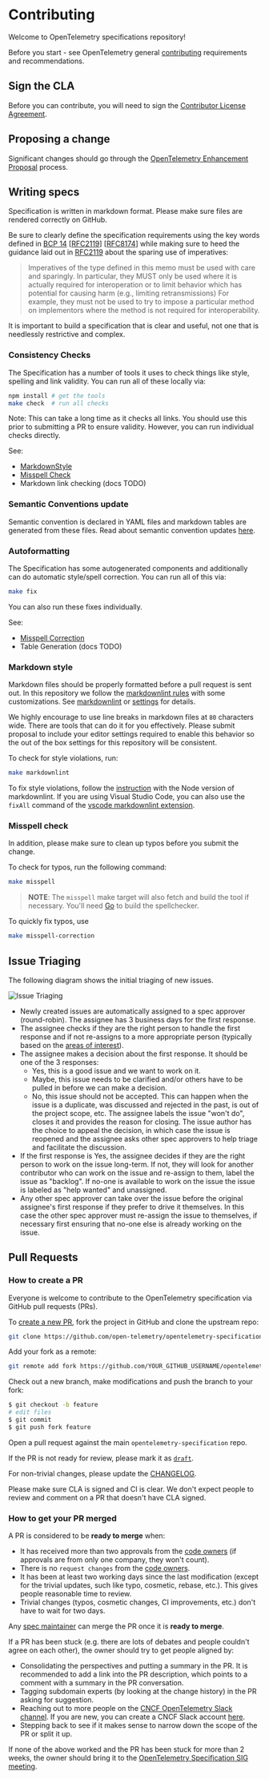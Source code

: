 # Contributing

Welcome to OpenTelemetry specifications repository!

Before you start - see OpenTelemetry general
[contributing](https://github.com/open-telemetry/community/blob/main/CONTRIBUTING.md)
requirements and recommendations.

## Sign the CLA

Before you can contribute, you will need to sign the [Contributor License
Agreement](https://identity.linuxfoundation.org/projects/cncf).

## Proposing a change

Significant changes should go through the [OpenTelemetry Enhancement
Proposal](https://github.com/open-telemetry/oteps) process.

## Writing specs

Specification is written in markdown format. Please make sure files are rendered
correctly on GitHub.

Be sure to clearly define the specification requirements using the key words
defined in [BCP 14](https://tools.ietf.org/html/bcp14)
[[RFC2119](https://tools.ietf.org/html/rfc2119)]
[[RFC8174](https://tools.ietf.org/html/rfc8174)] while making sure to heed the
guidance laid out in [RFC2119](https://tools.ietf.org/html/rfc2119) about the
sparing use of imperatives:

> Imperatives of the type defined in this memo must be used with care
> and sparingly.  In particular, they MUST only be used where it is
> actually required for interoperation or to limit behavior which has
> potential for causing harm (e.g., limiting retransmissions)  For
> example, they must not be used to try to impose a particular method
> on implementors where the method is not required for
> interoperability.

It is important to build a specification that is clear and useful, not
one that is needlessly restrictive and complex.

### Consistency Checks

The Specification has a number of tools it uses to check things like style,
spelling and link validity. You can run all of these locally via:

```bash
npm install # get the tools
make check  # run all checks
```

Note: This can take a long time as it checks all links. You should use this
prior to submitting a PR to ensure validity.  However, you can run individual
checks directly.

See:

- [MarkdownStyle](#markdown-style)
- [Misspell Check](#misspell-check)
- Markdown link checking (docs TODO)

### Semantic Conventions update

Semantic convention is declared in YAML files and markdown tables are
generated from these files. Read about semantic convention updates [here](./semantic_conventions/README.md).

### Autoformatting

The Specification has some autogenerated components and additionally can do
automatic style/spell correction.   You can run all of this via:

```bash
make fix
```

You can also run these fixes individually.

See:

- [Misspell Correction](#misspell-check)
- Table Generation (docs TODO)

### Markdown style

Markdown files should be properly formatted before a pull request is sent out.
In this repository we follow the
[markdownlint rules](https://github.com/DavidAnson/markdownlint#rules--aliases)
with some customizations. See [markdownlint](.markdownlint.yaml) or
[settings](.vscode/settings.json) for details.

We highly encourage to use line breaks in markdown files at `80` characters
wide. There are tools that can do it for you effectively. Please submit proposal
to include your editor settings required to enable this behavior so the out of
the box settings for this repository will be consistent.

To check for style violations, run:

```bash
make markdownlint
```

To fix style violations, follow the
[instruction](https://github.com/DavidAnson/markdownlint#optionsresultversion)
with the Node version of markdownlint. If you are using Visual Studio Code,
you can also use the `fixAll` command of the
[vscode markdownlint extension](https://github.com/DavidAnson/vscode-markdownlint).

### Misspell check

In addition, please make sure to clean up typos before you submit the change.

To check for typos, run the following command:

```bash
make misspell
```

> **NOTE**: The `misspell` make target will also fetch and build the tool if
> necessary. You'll need [Go](https://go.dev) to build the spellchecker.

To quickly fix typos, use

```bash
make misspell-correction
```

## Issue Triaging

The following diagram shows the initial triaging of new issues.

![Issue Triaging](img/issue-triage-workflow.png)

- Newly created issues are automatically assigned to a spec approver
  (round-robin). The assignee has 3 business days for the first response.
- The assignee checks if they are the right person to handle the first response
  and if not re-assigns to a more appropriate person (typically based on the
  [areas of interest](https://github.com/open-telemetry/community/blob/main/areas-of-interest.md)).
- The assignee makes a decision about the first response. It should be one of
  the 3 responses:
  - Yes, this is a good issue and we want to work on it.
  - Maybe, this issue needs to be clarified and/or others have to be pulled in
    before we can make a decision.
  - No, this issue should not be accepted. This can happen when the issue is a
    duplicate, was discussed and rejected in the past, is out of the project
    scope, etc. The assignee labels the issue "won't do", closes it and provides
    the reason for closing. The issue author has the choice to appeal the
    decision, in which case the issue is reopened and the assignee asks other
    spec approvers to help triage and facilitate the discussion.
- If the first response is Yes, the assignee decides if they are the right
  person to work on the issue long-term. If not, they will look for another
  contributor who can work on the issue and re-assign to them, label the issue
  as "backlog". If no-one is available to work on the issue the issue is labeled
  as "help wanted" and unassigned.
- Any other spec approver can take over the issue before the original assignee's
  first response if they prefer to drive it themselves. In this case the other
  spec approver must re-assign the issue to themselves, if necessary first
  ensuring that no-one else is already working on the issue.

## Pull Requests

### How to create a PR

Everyone is welcome to contribute to the OpenTelemetry specification via GitHub
pull requests (PRs).

To [create a new
PR](https://docs.github.com/en/github/collaborating-with-issues-and-pull-requests/creating-a-pull-request),
fork the project in GitHub and clone the upstream repo:

```sh
git clone https://github.com/open-telemetry/opentelemetry-specification.git
```

Add your fork as a remote:

```sh
git remote add fork https://github.com/YOUR_GITHUB_USERNAME/opentelemetry-specification.git
```

Check out a new branch, make modifications and push the branch to your fork:

```sh
$ git checkout -b feature
# edit files
$ git commit
$ git push fork feature
```

Open a pull request against the main `opentelemetry-specification` repo.

If the PR is not ready for review, please mark it as
[`draft`](https://github.blog/2019-02-14-introducing-draft-pull-requests/).

For non-trivial changes, please update the [CHANGELOG](./CHANGELOG.md).

Please make sure CLA is signed and CI is clear. We don't expect people to review
and comment on a PR that doesn't have CLA signed.

### How to get your PR merged

A PR is considered to be **ready to merge** when:

* It has received more than two approvals from the [code
  owners](./.github/CODEOWNERS) (if approvals are from only one company, they
  won't count).
* There is no `request changes` from the [code owners](./.github/CODEOWNERS).
* It has been at least two working days since the last modification (except for
  the trivial updates, such like typo, cosmetic, rebase, etc.). This gives
  people reasonable time to review.
* Trivial changes (typos, cosmetic changes, CI improvements, etc.) don't have to
  wait for two days.

Any [spec
maintainer](https://github.com/open-telemetry/community/blob/main/community-members.md#specifications-and-proto) can
merge the PR once it is **ready to merge**.

If a PR has been stuck (e.g. there are lots of debates and people couldn't agree
on each other), the owner should try to get people aligned by:

* Consolidating the perspectives and putting a summary in the PR. It is
  recommended to add a link into the PR description, which points to a comment
  with a summary in the PR conversation.
* Tagging subdomain experts (by looking at the change history) in the PR asking
  for suggestion.
* Reaching out to more people on the [CNCF OpenTelemetry Slack channel](https://cloud-native.slack.com/archives/C01N7PP1THC). If you are new, you can create a CNCF Slack account [here](http://slack.cncf.io/).
* Stepping back to see if it makes sense to narrow down the scope of the PR or
  split it up.

If none of the above worked and the PR has been stuck for more than 2 weeks, the
owner should bring it to the [OpenTelemetry Specification SIG
meeting](https://github.com/open-telemetry/community#cross-language-specification).
